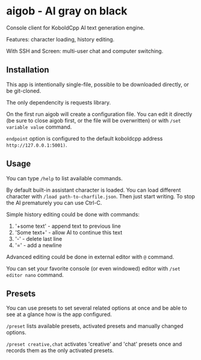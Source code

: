 # aigob - AI gray on black

Console client for KoboldCpp AI text generation engine.

Features: character loading, history editing.

With SSH and Screen: multi-user chat and computer switching.

## Installation

This app is intentionally single-file, possible to be downloaded
directly, or be git-cloned.

The only dependencity is requests library.

On the first run aigob will create a configuration file. You can edit it
directly (be sure to close aigob first, or the file will be overwritten) or
with `/set variable value` command.

`endpoint` option is configured to the default koboldcpp address
`http://127.0.0.1:5001)`.

## Usage

You can type `/help` to list available commands.

By default built-in assistant character is loaded. You can load
different character with `/load path-to-charfile.json`. Then just start
writing. To stop the AI prematurely you can use Ctrl-C.

Simple history editing could be done with commands:

1. '+some text' - append text to previous line
2. 'Some text+' - allow AI to continue this text
3. '-' - delete last line
4. '=' - add a newline

Advanced editing could be done in external editor with `@` command.

You can set your favorite console (or even windowed) editor with
`/set editor nano` command.

## Presets

You can use presets to set several related options at once and
be able to see at a glance how is the app configured.

`/preset` lists available presets, activated presets and manually
changed options.

`/preset creative,chat` activates 'creative' and 'chat' presets once
and records them as the only activated presets.
